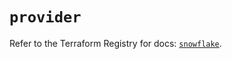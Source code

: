 # `provider`

Refer to the Terraform Registry for docs: [`snowflake`](https://registry.terraform.io/providers/snowflake-labs/snowflake/0.87.0/docs).
